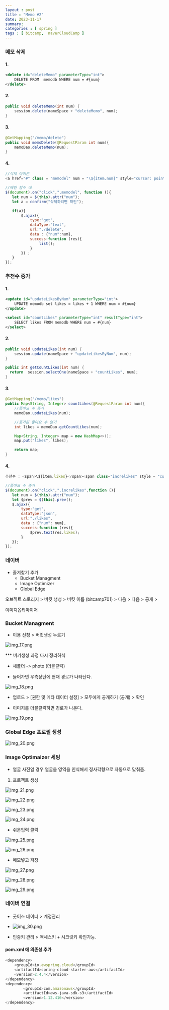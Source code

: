 ```yaml
---
layout : post
title : "Memo #2"
date: 2023-11-17
summary:
categories : [ spring ]
tags : [ bitcamp,  naverCloudCamp ]
---
```


### 메모 삭제

#### 1.

```xml
<delete id="deleteMemo" parameterType="int">
    DELETE FROM  memodb WHERE num = #{num}
</delete>
```

#### 2.

```java
public void deleteMemo(int num) {
    session.delete(nameSpace + "deleteMemo", num);
}
```

#### 3.

```java
@GetMapping("/memo/delete")
public void memoDelete(@RequestParam int num){
    memoDao.deleteMemo(num);
}
```

#### 4.


```javascript
//삭제 아이콘
<a href="#" class = "memodel" num = "\${item.num}" style="cursor: pointer; color: red;">삭제</a>
```

```javascript
//메인 함수 내
$(document).on("click",".memodel", function (){
   let num = $(this).attr("num");
   let a = confirm("삭제하려면 확인");

   if(a){
       $.ajax({
           type:"get",
           dataType:"text",
           url:"./delete",
           data : {"num":num},
           success:function (res){
               list();
           }
       }) ;
   }
});
```

### 추천수 증가

#### 1.

```xml
<update id="updateLikesByNum" parameterType="int">
    UPDATE memodb set likes = likes + 1 WHERE num = #{num}
</update>

<select id="countLikes" parameterType="int" resultType="int">
    SELECT likes FROM memodb WHERE num = #{num}
</select>
```


#### 2.

```java
public void updateLikes(int num) {
    session.update(nameSpace + "updateLikesByNum", num);
}

public int getCountLikes(int num) {
  return  session.selectOne(nameSpace + "countLikes", num);
}
```


#### 3.

```java
@GetMapping("/memo/likes")
public Map<String, Integer> countLikes(@RequestParam int num){
    //좋아요 수 증가
    memoDao.updateLikes(num);

    //증가된 좋아요 수 얻기
    int likes = memoDao.getCountLikes(num);

    Map<String, Integer> map = new HashMap<>();
    map.put("likes", likes);

    return map;
}
```

#### 4.

```javascript
추천수 : <span>\${item.likes}</span><span class="increlikes" style = "cursor:pointer;" num = "\${item.num}">💙</span><br>
```

```javascript
//좋아요 수 증가
$(document).on("click",".increlikes",function (){
   let num = $(this).attr("num");
   let $prev = $(this).prev();
   $.ajax({
       type:"get",
       dataType:"json",
       url:"./likes",
       data : {"num": num},
       success:function (res){
           $prev.text(res.likes);
       }
   });
});
```


### 네이버

* 즐겨찾기 추가
  * Bucket Managment
  * Image Optimizer
  * Global Edge


오브젝트 스토리지 > 버킷 생성 > 버킷 이름 (bitcamp701) > 다음 > 다음 > 공개  >


이미지옵티마이저


### Bucket Managment

* 이용 신청 > 버킷생성 누르기

![img_17.png](./img/010/img_17.png)


*** 버키생성 과정 다시 정리하식


* 새폴더 -> photo (더블클릭)

* 들어가면 우측상단에 현재 경로가 나타난다.

![img_18.png](./img/010/img_18.png)

* 업로드 > [권한 및 메타 데이터 설정] > 모두에게 공개하기 (공개) > 확인

* 이미지를 더블클릭하면 경로가 나온다.

![img_19.png](./img/010/img_19.png)


### Global Edge 프로필 생성

![img_20.png](./img/010/img_20.png)

### Image Optimaizer 세팅

* 얼굴 사진일 경우 얼굴을 영역을 인식해서 정사각형으로 자동으로 맞춰줌.

1. 프로젝트 생성


![img_21.png](./img/010/img_21.png)


![img_22.png](./img/010/img_22.png)

![img_23.png](./img/010/img_23.png)


![img_24.png](./img/010/img_24.png)

* 쉬운입력 클릭

![img_25.png](./img/010/img_25.png)

![img_26.png](./img/010/img_26.png)

* 메모넣고 저장

![img_27.png](./img/010/img_27.png)

![img_28.png](./img/010/img_28.png)

![img_29.png](./img/010/img_29.png)



###  네이버 연결


#### 
* 굿어스 데이터 > 계정관리

* ![img_30.png](./img/010/img_30.png)

* 인증키 관리 > 액세스키 + 시크릿키 확인가능.


#### pom.xml 에 의존성 추가

```javascript
<dependency>
    <groupId>io.awspring.cloud</groupId>
    <artifactId>spring-cloud-starter-aws</artifactId>
    <version>2.4.4</version>
</dependency>
<dependency>
        <groupId>com.amazonaws</groupId>
        <artifactId>aws-java-sdk-s3</artifactId>
        <version>1.12.416</version>
</dependency>
```
